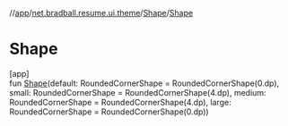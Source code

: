 //[app](../../../index.md)/[net.bradball.resume.ui.theme](../index.md)/[Shape](index.md)/[Shape](-shape.md)

# Shape

[app]\
fun [Shape](-shape.md)(default: RoundedCornerShape = RoundedCornerShape(0.dp), small: RoundedCornerShape = RoundedCornerShape(4.dp), medium: RoundedCornerShape = RoundedCornerShape(4.dp), large: RoundedCornerShape = RoundedCornerShape(0.dp))
